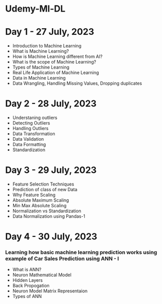 # Udemy-Ml-DL

# Day 1 - 27 July, 2023
- Introduction to Machine Learning
- What is Machine Learning?
- How is Machine Learning different from AI?
- What is the scope of Machine Learning?
- Types of Machine Learning
- Real Life Application of Machine Learning
- Data in Machine Learning
- Data Wrangling, Handling Missing Values, Dropping duplicates

# Day 2 - 28 July, 2023
- Understaning outliers
- Detecting Outliers
- Handling Outliers
- Data Transformation
- Data Validation
- Data Formatting
- Standardization

# Day 3 - 29 July, 2023
- Feature Selection Techniques 
- Prediction of class of new Data
- Why Feature Scaling
- Absolute Maximum Scaling
- Min Max Absolute Scaling
- Normalization vs Standardization
- Data Normalization using Pandas-1

# Day 4 - 30 July, 2023
### Learning how basic machine learning prediction works using example of Car Sales Prediction using ANN - I
- What is ANN?
- Neuron Mathematical Model
- Hidden Layers
- Back Propogation
- Neuron Model Matrix Representaion
- Types of ANN
